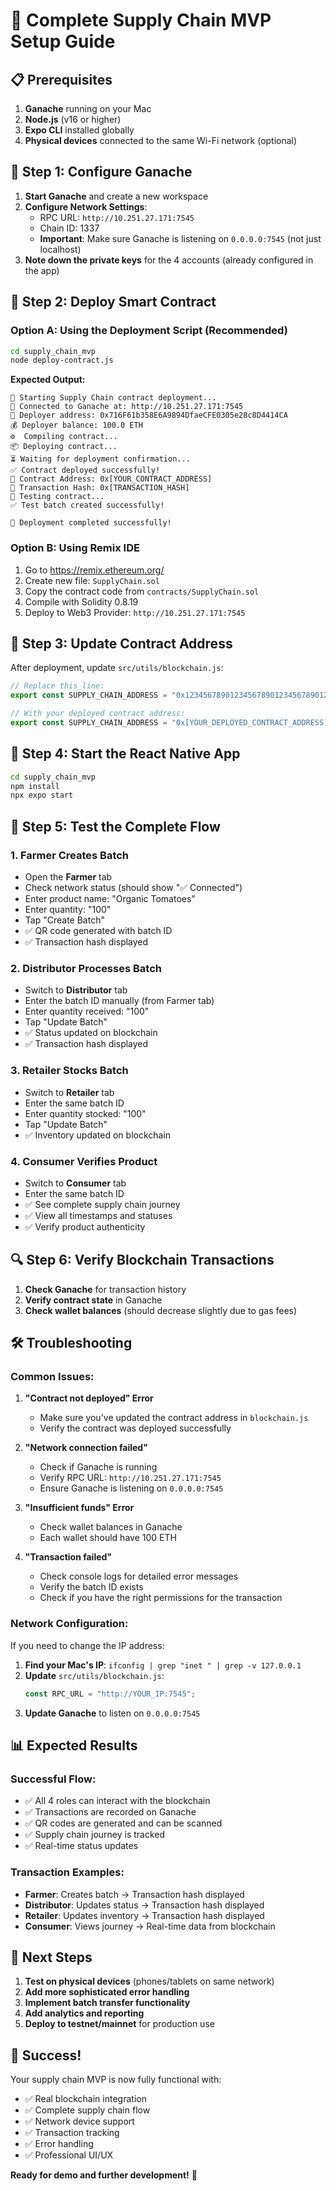 # 🚀 Complete Supply Chain MVP Setup Guide

## 📋 Prerequisites

1. **Ganache** running on your Mac
2. **Node.js** (v16 or higher)
3. **Expo CLI** installed globally
4. **Physical devices** connected to the same Wi-Fi network (optional)

## 🔧 Step 1: Configure Ganache

1. **Start Ganache** and create a new workspace
2. **Configure Network Settings**:
   - RPC URL: `http://10.251.27.171:7545`
   - Chain ID: 1337
   - **Important**: Make sure Ganache is listening on `0.0.0.0:7545` (not just localhost)
3. **Note down the private keys** for the 4 accounts (already configured in the app)

## 🚀 Step 2: Deploy Smart Contract

### Option A: Using the Deployment Script (Recommended)

```bash
cd supply_chain_mvp
node deploy-contract.js
```

**Expected Output:**
```
🚀 Starting Supply Chain contract deployment...
📡 Connected to Ganache at: http://10.251.27.171:7545
👤 Deployer address: 0x716F61b358E6A9894DfaeCFE0305e28c8D4414CA
💰 Deployer balance: 100.0 ETH
⚙️  Compiling contract...
📦 Deploying contract...
⏳ Waiting for deployment confirmation...
✅ Contract deployed successfully!
📍 Contract Address: 0x[YOUR_CONTRACT_ADDRESS]
🔗 Transaction Hash: 0x[TRANSACTION_HASH]
🧪 Testing contract...
✅ Test batch created successfully!

🎉 Deployment completed successfully!
```

### Option B: Using Remix IDE

1. Go to https://remix.ethereum.org/
2. Create new file: `SupplyChain.sol`
3. Copy the contract code from `contracts/SupplyChain.sol`
4. Compile with Solidity 0.8.19
5. Deploy to Web3 Provider: `http://10.251.27.171:7545`

## 🔗 Step 3: Update Contract Address

After deployment, update `src/utils/blockchain.js`:

```javascript
// Replace this line:
export const SUPPLY_CHAIN_ADDRESS = "0x1234567890123456789012345678901234567890";

// With your deployed contract address:
export const SUPPLY_CHAIN_ADDRESS = "0x[YOUR_DEPLOYED_CONTRACT_ADDRESS]";
```

## 📱 Step 4: Start the React Native App

```bash
cd supply_chain_mvp
npm install
npx expo start
```

## 🧪 Step 5: Test the Complete Flow

### 1. **Farmer Creates Batch**
- Open the **Farmer** tab
- Check network status (should show "✅ Connected")
- Enter product name: "Organic Tomatoes"
- Enter quantity: "100"
- Tap "Create Batch"
- ✅ QR code generated with batch ID
- ✅ Transaction hash displayed

### 2. **Distributor Processes Batch**
- Switch to **Distributor** tab
- Enter the batch ID manually (from Farmer tab)
- Enter quantity received: "100"
- Tap "Update Batch"
- ✅ Status updated on blockchain
- ✅ Transaction hash displayed

### 3. **Retailer Stocks Batch**
- Switch to **Retailer** tab
- Enter the same batch ID
- Enter quantity stocked: "100"
- Tap "Update Batch"
- ✅ Inventory updated on blockchain

### 4. **Consumer Verifies Product**
- Switch to **Consumer** tab
- Enter the same batch ID
- ✅ See complete supply chain journey
- ✅ View all timestamps and statuses
- ✅ Verify product authenticity

## 🔍 Step 6: Verify Blockchain Transactions

1. **Check Ganache** for transaction history
2. **Verify contract state** in Ganache
3. **Check wallet balances** (should decrease slightly due to gas fees)

## 🛠️ Troubleshooting

### Common Issues:

1. **"Contract not deployed" Error**
   - Make sure you've updated the contract address in `blockchain.js`
   - Verify the contract was deployed successfully

2. **"Network connection failed"**
   - Check if Ganache is running
   - Verify RPC URL: `http://10.251.27.171:7545`
   - Ensure Ganache is listening on `0.0.0.0:7545`

3. **"Insufficient funds" Error**
   - Check wallet balances in Ganache
   - Each wallet should have 100 ETH

4. **"Transaction failed"**
   - Check console logs for detailed error messages
   - Verify the batch ID exists
   - Check if you have the right permissions for the transaction

### Network Configuration:

If you need to change the IP address:

1. **Find your Mac's IP**: `ifconfig | grep "inet " | grep -v 127.0.0.1`
2. **Update** `src/utils/blockchain.js`:
   ```javascript
   const RPC_URL = "http://YOUR_IP:7545";
   ```
3. **Update Ganache** to listen on `0.0.0.0:7545`

## 📊 Expected Results

### Successful Flow:
- ✅ All 4 roles can interact with the blockchain
- ✅ Transactions are recorded on Ganache
- ✅ QR codes are generated and can be scanned
- ✅ Supply chain journey is tracked
- ✅ Real-time status updates

### Transaction Examples:
- **Farmer**: Creates batch → Transaction hash displayed
- **Distributor**: Updates status → Transaction hash displayed
- **Retailer**: Updates inventory → Transaction hash displayed
- **Consumer**: Views journey → Real-time data from blockchain

## 🎯 Next Steps

1. **Test on physical devices** (phones/tablets on same network)
2. **Add more sophisticated error handling**
3. **Implement batch transfer functionality**
4. **Add analytics and reporting**
5. **Deploy to testnet/mainnet** for production use

## 🎉 Success!

Your supply chain MVP is now fully functional with:
- ✅ Real blockchain integration
- ✅ Complete supply chain flow
- ✅ Network device support
- ✅ Transaction tracking
- ✅ Error handling
- ✅ Professional UI/UX

**Ready for demo and further development!** 🚀
